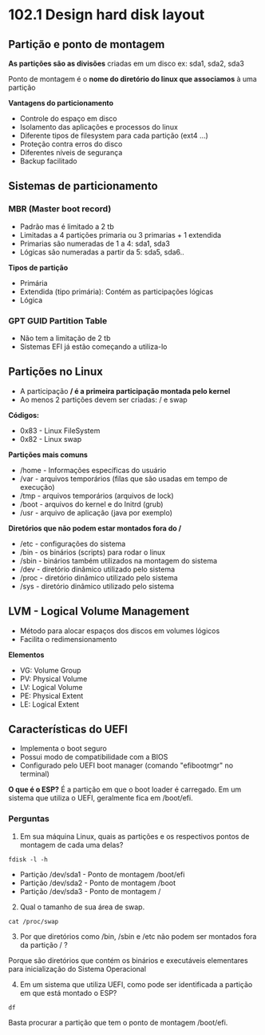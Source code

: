 # 102.1 Design hard disk layout

## Partição e ponto de montagem
**As partições são as divisões** criadas em um disco
ex: sda1, sda2, sda3

Ponto de montagem é o **nome do diretório do linux que associamos** à uma partição

**Vantagens do particionamento**
- Controle do espaço em disco
- Isolamento das aplicações e processos do linux
- Diferente tipos de filesystem para cada partição (ext4 ...)
- Proteção contra erros do disco
- Diferentes níveis de segurança
- Backup facilitado

## Sistemas de particionamento

### MBR (Master boot record)
- Padrão mas é limitado a 2 tb
- Limitadas a 4 partições primaria ou 3 primarias + 1 extendida
- Primarias são numeradas de 1 a 4: sda1, sda3
- Lógicas são numeradas a partir da 5: sda5, sda6.. 

**Tipos de partição**
- Primária
- Extendida (tipo primária): Contém as participações lógicas
- Lógica

### GPT GUID Partition Table
- Não tem a limitação de 2 tb
- Sistemas EFI já estão começando a utiliza-lo

## Partições no Linux
- A participação **/ é a primeira participação montada pelo kernel**
- Ao menos 2 partições devem ser criadas: / e swap

**Códigos:**
- 0x83 - Linux FileSystem
- 0x82 - Linux swap


**Partições mais comuns**
- /home - Informações específicas do usuário
- /var - arquivos temporários (filas que são usadas em tempo de execução)
- /tmp - arquivos temporários (arquivos de lock)
- /boot - arquivos do kernel e do Initrd (grub)
- /usr - arquivo de aplicação (java por exemplo)

**Diretórios que não podem estar montados fora do /**
- /etc - configurações do sistema
- /bin - os binários (scripts) para rodar o linux
- /sbin - binários também utilizados na montagem do sistema 
- /dev - diretório dinâmico utilizado pelo sistema
- /proc - diretório dinâmico utilizado pelo sistema
- /sys - diretório dinâmico utilizado pelo sistema

## LVM - Logical Volume Management
- Método para alocar espaços dos discos em volumes lógicos
- Facilita o redimensionamento

**Elementos**
- VG: Volume Group
- PV: Physical Volume
- LV: Logical Volume
- PE: Physical Extent
- LE: Logical Extent


## Características do UEFI
- Implementa o boot seguro
- Possui modo de compatibilidade com a BIOS
- Configurado pelo UEFI boot manager (comando "efibootmgr" no terminal)

**O que é o ESP?**
É a partição em que o boot loader é carregado. Em um sistema que utiliza o UEFI, geralmente fica em /boot/efi.


### Perguntas

1. Em sua máquina Linux, quais as partições e os respectivos pontos de montagem de cada uma delas?

```shell
fdisk -l -h
```
- Partição /dev/sda1 - Ponto de montagem /boot/efi
- Partição /dev/sda2 - Ponto de montagem /boot
- Partição /dev/sda3 - Ponto de montagem /

2. Qual o tamanho de sua área de swap.

```shell
cat /proc/swap
```

3. Por que diretórios como /bin, /sbin e /etc não podem ser montados fora da partição / ?

Porque são diretórios que contém os binários e executáveis elementares para inicialização do Sistema Operacional

4. Em um sistema que utiliza UEFI, como pode ser identificada a partição em que está montado o ESP?

```shell
df 
```
Basta procurar a partição que tem o ponto de montagem /boot/efi.
